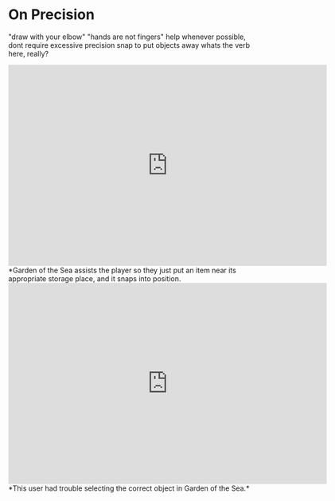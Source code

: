 # On Precision
"draw with your elbow"
"hands are not fingers"
help whenever possible, dont require excessive precision
    snap to put objects away
    whats the verb here, really?

<iframe src='https://gfycat.com/ifr/TimelyPitifulAnole' frameborder='0' scrolling='no' allowfullscreen width='640' height='404'></iframe>
*Garden of the Sea assists the player so they just put an item near its appropriate storage place, and it snaps into position.

<iframe src='https://gfycat.com/ifr/SecondaryObeseBorderterrier' frameborder='0' scrolling='no' allowfullscreen width='640' height='404'></iframe>
*This user had trouble selecting the correct object in Garden of the Sea.*


